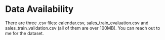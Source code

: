 # Data Availability

There are three .csv files: calendar.csv, sales_train_evaluation.csv and sales_train_validation.csv (all of them are over 100MB). You can reach out to me for the dataset. 